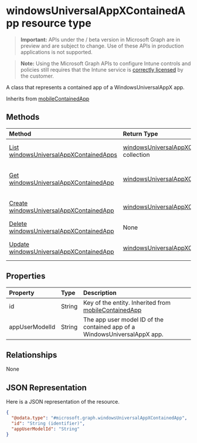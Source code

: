 ﻿# windowsUniversalAppXContainedApp resource type

> **Important:** APIs under the / beta version in Microsoft Graph are in preview and are subject to change. Use of these APIs in production applications is not supported.

> **Note:** Using the Microsoft Graph APIs to configure Intune controls and policies still requires that the Intune service is [correctly licensed](https://go.microsoft.com/fwlink/?linkid=839381) by the customer.

A class that represents a contained app of a WindowsUniversalAppX app.

Inherits from [mobileContainedApp](../resources/intune_apps_mobilecontainedapp.md)

## Methods
|Method|Return Type|Description|
|:---|:---|:---|
|[List windowsUniversalAppXContainedApps](../api/intune_apps_windowsuniversalappxcontainedapp_list.md)|[windowsUniversalAppXContainedApp](../resources/intune_apps_windowsuniversalappxcontainedapp.md) collection|List properties and relationships of the [windowsUniversalAppXContainedApp](../resources/intune_apps_windowsuniversalappxcontainedapp.md) objects.|
|[Get windowsUniversalAppXContainedApp](../api/intune_apps_windowsuniversalappxcontainedapp_get.md)|[windowsUniversalAppXContainedApp](../resources/intune_apps_windowsuniversalappxcontainedapp.md)|Read properties and relationships of the [windowsUniversalAppXContainedApp](../resources/intune_apps_windowsuniversalappxcontainedapp.md) object.|
|[Create windowsUniversalAppXContainedApp](../api/intune_apps_windowsuniversalappxcontainedapp_create.md)|[windowsUniversalAppXContainedApp](../resources/intune_apps_windowsuniversalappxcontainedapp.md)|Create a new [windowsUniversalAppXContainedApp](../resources/intune_apps_windowsuniversalappxcontainedapp.md) object.|
|[Delete windowsUniversalAppXContainedApp](../api/intune_apps_windowsuniversalappxcontainedapp_delete.md)|None|Deletes a [windowsUniversalAppXContainedApp](../resources/intune_apps_windowsuniversalappxcontainedapp.md).|
|[Update windowsUniversalAppXContainedApp](../api/intune_apps_windowsuniversalappxcontainedapp_update.md)|[windowsUniversalAppXContainedApp](../resources/intune_apps_windowsuniversalappxcontainedapp.md)|Update the properties of a [windowsUniversalAppXContainedApp](../resources/intune_apps_windowsuniversalappxcontainedapp.md) object.|

## Properties
|Property|Type|Description|
|:---|:---|:---|
|id|String|Key of the entity. Inherited from [mobileContainedApp](../resources/intune_apps_mobilecontainedapp.md)|
|appUserModelId|String|The app user model ID of the contained app of a WindowsUniversalAppX app.|

## Relationships
None
## JSON Representation
Here is a JSON representation of the resource.
<!-- {
  "blockType": "resource",
  "keyProperty": "id",
  "@odata.type": "microsoft.graph.windowsUniversalAppXContainedApp"
}
-->
``` json
{
  "@odata.type": "#microsoft.graph.windowsUniversalAppXContainedApp",
  "id": "String (identifier)",
  "appUserModelId": "String"
}
```



